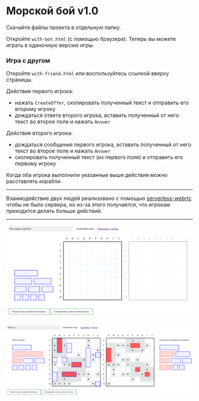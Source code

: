 # Морской бой v1.0

Скачайте файлы проекта в отдельную папку.

Откройте `with-bot.html` (с помощью браузера). Теперь вы можете играть в одиночную версию игры.

### Игра с другом
Откройте `with-friend.html` или воспользуйтесь ссылкой вверху страницы.

Действия первого игрока:
- нажать `CreateOffer`, скопировать полученный текст и отправить его второму игроку
- дождаться ответа второго игрока, вставить полученный от него текст во второе поле и нажать `Answer`

Действия второго игрока:
- дождаться сообщения первого игрока, вставить полученный от него текст во второе поле и нажать `Answer`
- скопировать полученный текст (из первого поля) и отправить его первому игроку

Когда оба игрока выполнили указанные выше действия можно расставлять корабли.

---

Взаимодействие двух людей реализовано с помощью [serverless-webrtc](https://github.com/cjb/serverless-webrtc) чтобы не было сервера, 
но из-за этого получается, что игрокам приходится делать больше действий.

---

<p align="left"><img src="pictures/1.png" alt="Game screenshot."/></p>
<p align="left"><img src="pictures/2.png" alt="Game screenshot."/></p>
